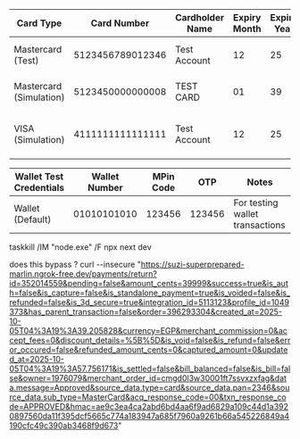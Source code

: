 | Card Type            | Card Number           | Cardholder Name | Expiry Month | Expiry Year | CVV      | Additional Notes                               |
|----------------------|-----------------------|-----------------|--------------|-------------|---------|------------------------------------------------|
| Mastercard (Test)    | 5123456789012346       | Test Account    | 12           | 25          | 123     | Primary testing card, detailed in docs        |
| Mastercard (Simulation)| 5123450000000008     | TEST CARD       | 01           | 39          | 123     | Simulation card for alternative tests         |
| VISA (Simulation)    | 4111111111111111       | Test Account    | 12           | 25          | 123     | Simulate successful/failed VISA transactions |

| Wallet Test Credentials | Wallet Number | MPin Code | OTP    | Notes                            |
|-------------------------|--------------|-----------|--------|---------------------------------|
| Wallet (Default)       | 01010101010  | 123456    | 123456 | For testing wallet transactions |

taskkill /IM "node.exe" /F
npx next dev


does this bypass ?
curl --insecure "https://suzi-superprepared-marlin.ngrok-free.dev/payments/return?id=352014559&pending=false&amount_cents=39999&success=true&is_auth=false&is_capture=false&is_standalone_payment=true&is_voided=false&is_refunded=false&is_3d_secure=true&integration_id=5113123&profile_id=1049373&has_parent_transaction=false&order=396293304&created_at=2025-10-05T04%3A19%3A39.205828&currency=EGP&merchant_commission=0&accept_fees=0&discount_details=%5B%5D&is_void=false&is_refund=false&error_occured=false&refunded_amount_cents=0&captured_amount=0&updated_at=2025-10-05T04%3A19%3A57.756171&is_settled=false&bill_balanced=false&is_bill=false&owner=1976079&merchant_order_id=cmgd0l3w30001ft7ssvxzxfag&data.message=Approved&source_data.type=card&source_data.pan=2346&source_data.sub_type=MasterCard&acq_response_code=00&txn_response_code=APPROVED&hmac=ae9c3ea4ca2abd6bd4aa6f9ad6829a109c44d1a3920897560da11f395dcf5665c774a183947a685f7960a9261b66a545226849a4190cfc49c390ab3468f9d673"
